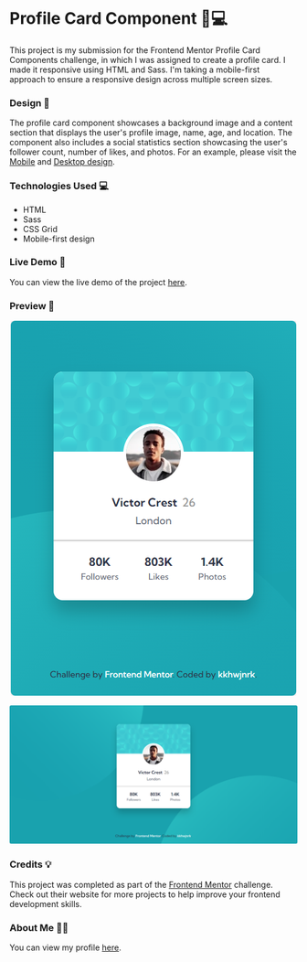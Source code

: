 # Profile Card Component 📄💻

This project is my submission for the Frontend Mentor Profile Card Components challenge, in which I was assigned to create a profile card. I made it responsive using HTML and Sass. I'm taking a mobile-first approach to ensure a responsive design across multiple screen sizes.

### Design 🎨

The profile card component showcases a background image and a content section that displays the user's profile image, name, age, and location. The component also includes a social statistics section showcasing the user's follower count, number of likes, and photos. For an example, please visit the [Mobile](./design) and [Desktop design](./design).

### Technologies Used 💻

- HTML
- Sass
- CSS Grid
- Mobile-first design

### Live Demo 🔴

You can view the live demo of the project [here](https://profile-card.kkhwjnrk.vercel.app/).

### Preview 👀

<div align="center">
  <img src="./preview/mobile-preview.png" alt="Mobile Preview">
</div>

![Desktop preview](./preview/desktop-preview.png)

### Credits 💡

This project was completed as part of the [Frontend Mentor](https://www.frontendmentor.io) challenge. Check out their website for more projects to help improve your frontend development skills.

### About Me 🙋‍♀️

You can view my profile [here](https://www.frontendmentor.io/profile/kkhwjnrk).
